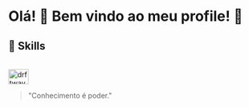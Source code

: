 # Olá! 👋 Bem vindo ao meu profile! 👋

## 🗼 Skills
<div style="display: inline_block"><br>
  <img align="center" alt="drftway-Python" height=30 width=40 src="https://cdn.jsdelivr.net/gh/devicons/devicon@latest/icons/cplusplus/cplusplus-original.svg">
</div>
                    

> "Conhecimento é poder."

<!--
**drftway/drftway** is a ✨ _special_ ✨ repository because its `README.md` (this file) appears on your GitHub profile.

Here are some ideas to get you started:

- 🔭 I’m currently working on ...
- 🌱 I’m currently learning ...
- 👯 I’m looking to collaborate on ...
- 🤔 I’m looking for help with ...
- 💬 Ask me about ...
- 📫 How to reach me: ...
- 😄 Pronouns: ...
- ⚡ Fun fact: ...
-->
